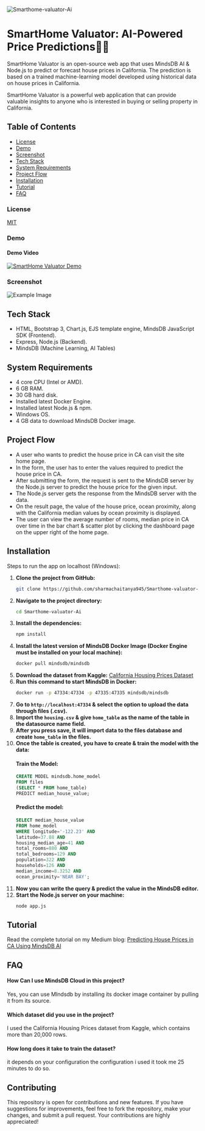 ![Smarthome-valuator-Ai](https://socialify.git.ci/sharmachaitanya945/Smarthome-valuator-Ai/image?description=1&font=Rokkitt&forks=1&issues=1&language=1&name=1&owner=1&pattern=Overlapping%20Hexagons&pulls=1&stargazers=1&theme=Dark)
# SmartHome Valuator: AI-Powered Price Predictions🏡🤖

SmartHome Valuator is an open-source web app that uses MindsDB AI & Node.js to predict or forecast house prices in California. The prediction is based on a trained machine-learning model developed using historical data on house prices in California.

SmartHome Valuator is a powerful web application that can provide valuable insights to anyone who is interested in buying or selling property in California.

## Table of Contents
- [License](#license)
- [Demo](#demo)
- [Screenshot](#screenshot)
- [Tech Stack](#tech-stack)
- [System Requirements](#system-requirements)
- [Project Flow](#project-flow)
- [Installation](#installation)
- [Tutorial](#tutorial)
- [FAQ](#faq)

### License
[MIT](https://choosealicense.com/licenses/mit/)

### Demo


#### Demo Video
[![SmartHome Valuator Demo]()](https://youtu.be/6_l3GrxRVGo)

### Screenshot
![Example Image](images/screenshots.jpg)

## Tech Stack

- HTML, Bootstrap 3, Chart.js, EJS template engine, MindsDB JavaScript SDK (Frontend).
- Express, Node.js (Backend).
- MindsDB (Machine Learning, AI Tables)


## System Requirements

- 4 core CPU (Intel or AMD).
- 6 GB RAM.
- 30 GB hard disk.
- Installed latest Docker Engine.
- Installed latest Node.js & npm.
- Windows OS.
- 4 GB data to download MindsDB Docker image.

## Project Flow

- A user who wants to predict the house price in CA can visit the site home page.
- In the form, the user has to enter the values required to predict the house price in CA.
- After submitting the form, the request is sent to the MindsDB server by the Node.js server to predict the house price for the given input.
- The Node.js server gets the response from the MindsDB server with the data.
- On the result page, the value of the house price, ocean proximity, along with the California median values by ocean proximity is displayed.
- The user can view the average number of rooms, median price in CA over time in the bar chart & scatter plot by clicking the dashboard page on the upper right of the home page.

## Installation

Steps to run the app on localhost (Windows):

1. **Clone the project from GitHub:**
    ```bash
    git clone https://github.com/sharmachaitanya945/Smarthome-valuator-Ai.git
    ```
2. **Navigate to the project directory:**
    ```bash
    cd Smarthome-valuator-Ai
    ```
3. **Install the dependencies:**
    ```bash
    npm install
    ```
4. **Install the latest version of MindsDB Docker Image (Docker Engine must be installed on your local machine):**
    ```bash
    docker pull mindsdb/mindsdb

    ```
5. **Download the dataset from Kaggle:**
    [California Housing Prices Dataset](https://www.kaggle.com/datasets/camnugent/california-housing-prices)
6. **Run this command to start MindsDB in Docker:**
    ```bash
    docker run -p 47334:47334 -p 47335:47335 mindsdb/mindsdb
    ```
7. **Go to `http://localhost:47334` & select the option to upload the data through files (.csv).**
8. **Import the `housing.csv` & give `home_table` as the name of the table in the datasource name field.**
9. **After you press save, it will import data to the files database and create `home_table` in the files.**
10. **Once the table is created, you have to create & train the model with the data:**
    #### Train the Model:
    ```sql
    CREATE MODEL mindsdb.home_model
    FROM files
    (SELECT * FROM home_table)
    PREDICT median_house_value;
    ```
    #### Predict the model:
    ```sql
    SELECT median_house_value
    FROM home_model
    WHERE longitude='-122.23' AND
    latitude=37.88 AND
    housing_median_age=41 AND
    total_rooms=880 AND
    total_bedrooms=129 AND
    population=322 AND
    households=126 AND
    median_income=8.3252 AND
    ocean_proximity='NEAR BAY';
    ```
11. **Now you can write the query & predict the value in the MindsDB editor.**
12. **Start the Node.js server on your machine:**
    ```bash
    node app.js
    ```

## Tutorial

Read the complete tutorial on my Medium blog: [Predicting House Prices in CA Using MindsDB AI](https://blog.sharmachaitanya945.com/homescopeca-webapp-using-mindsdb)

## FAQ

#### How Can I use MindsDB Cloud in this project?
Yes, you can use MIndsdb by installing its docker image container by pulling it from its source.

#### Which dataset did you use in the project?
I used the California Housing Prices dataset from Kaggle, which contains more than 20,000 rows.

#### How long does it take to train the dataset?
it depends on your configuration the configuration i used it took me 25 minutes to do so.

## Contributing

This repository is open for contributions and new features. If you have suggestions for improvements, feel free to fork the repository, make your changes, and submit a pull request. Your contributions are highly appreciated!
